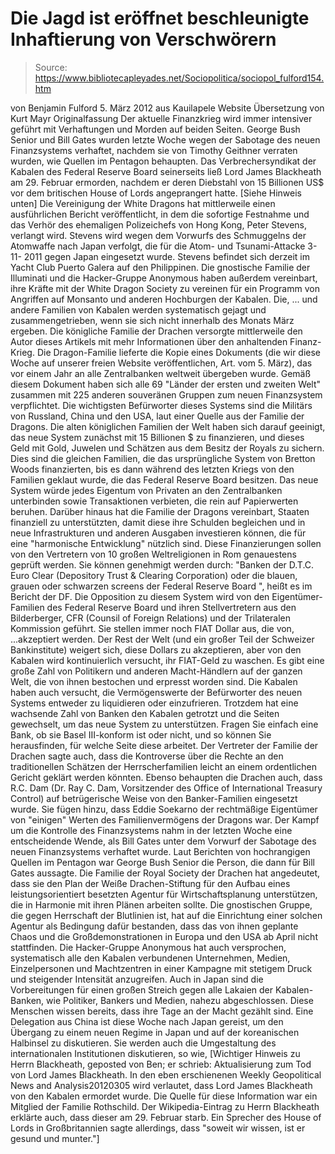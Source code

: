 # Die Jagd ist eröffnet beschleunigte Inhaftierung von Verschwörern

> Source: https://www.bibliotecapleyades.net/Sociopolitica/sociopol_fulford154.htm

von Benjamin Fulford
5. März 2012
aus
Kauilapele Website
Übersetzung von
Kurt Mayr
Originalfassung
Der aktuelle Finanzkrieg wird immer intensiver geführt mit Verhaftungen und
Morden auf beiden Seiten.
George Bush Senior
und
Bill Gates
wurden letzte Woche wegen der Sabotage des
neuen Finanzsystems verhaftet, nachdem sie von Timothy Geithner verraten
wurden, wie Quellen im Pentagon behaupten.
Das Verbrechersyndikat der Kabalen des Federal Reserve Board seinerseits
ließ Lord James Blackheath am 29. Februar ermorden, nachdem er deren
Diebstahl von 15 Billionen US$ vor dem britischen House of Lords
angeprangert hatte. [Siehe Hinweis unten]
Die Vereinigung der White Dragons hat mittlerweile einen ausführlichen
Bericht veröffentlicht, in dem die sofortige Festnahme und das Verhör des
ehemaligen Polizeichefs von Hong Kong, Peter Stevens, verlangt wird.
Stevens wird wegen dem Vorwurfs des Schmuggelns der Atomwaffe nach Japan
verfolgt, die für die
Atom- und Tsunami-Attacke 3-11- 2011 gegen Japan
eingesetzt wurde. Stevens befindet sich derzeit im Yacht Club Puerto Galera
auf den Philippinen.
Die gnostische Familie der Illuminati und die Hacker-Gruppe Anonymous haben
außerdem vereinbart, ihre Kräfte mit der White Dragon Society zu vereinen
für ein Programm von Angriffen auf
Monsanto und anderen Hochburgen der
Kabalen.
Die,
... und andere Familien von Kabalen werden systematisch gejagt und
zusammengetrieben, wenn sie sich nicht innerhalb des Monats März ergeben.
Die königliche Familie der Drachen versorgte mittlerweile den Autor dieses
Artikels mit mehr Informationen über den anhaltenden Finanz-Krieg. Die
Dragon-Familie lieferte die Kopie eines Dokuments (die wir diese Woche auf
unserer freien Website veröffentlichen, Art. vom 5. März), das vor einem
Jahr an alle Zentralbanken weltweit übergeben wurde.
Gemäß diesem Dokument haben sich alle 69 "Länder der ersten und zweiten
Welt" zusammen mit 225 anderen souveränen Gruppen zum neuen Finanzsystem
verpflichtet.
Die wichtigsten Befürworter dieses Systems sind die Militärs von Russland,
China und den USA, laut einer Quelle aus der Familie der Dragons. Die alten
königlichen
Familien der Welt haben sich darauf geeinigt, das neue System
zunächst mit 15 Billionen $ zu finanzieren, und dieses Geld mit Gold,
Juwelen und Schätzen aus dem Besitz der Royals zu sichern. Dies sind die
gleichen Familien, die das
ursprüngliche System von Bretton Woods
finanzierten, bis es dann während des letzten Kriegs von den Familien
geklaut wurde, die das
Federal Reserve Board besitzen.
Das neue System würde jedes Eigentum von Privaten an den Zentralbanken
unterbinden sowie Transaktionen verbieten, die rein auf Papierwerten
beruhen.
Darüber hinaus hat die Familie der Dragons vereinbart, Staaten finanziell zu
unterstützten, damit diese ihre Schulden begleichen und in neue
Infrastrukturen und anderen Ausgaben investieren können, die für eine "harmonische
Entwicklung" nützlich sind.
Diese Finanzierungen sollen von den Vertretern von 10 großen Weltreligionen
in Rom genauestens geprüft werden.
Sie können genehmigt werden durch:
"Banken der D.T.C. Euro Clear (Depository Trust & Clearing Corporation) oder
die blauen,
grauen oder schwarzen screens der Federal Reserve Board ", heißt es im
Bericht der DF.
Die Opposition zu diesem System wird von den Eigentümer-Familien des Federal
Reserve Board und ihren Stellvertretern aus den
Bilderberger,
CFR
(Counsil
of Foreign Relations) und der
Trilateralen Kommission geführt.
Sie stellen immer noch FIAT Dollar aus, die von,
...akzeptiert werden.
Der Rest der Welt (und ein großer Teil der Schweizer Bankinstitute) weigert
sich, diese Dollars zu akzeptieren, aber von den Kabalen wird kontinuierlich
versucht, ihr FIAT-Geld zu waschen.
Es gibt eine große Zahl von Politikern und anderen Macht-Händlern auf der
ganzen Welt, die von ihnen bestochen und erpresst worden sind.
Die Kabalen haben auch versucht, die Vermögenswerte der Befürworter des
neuen Systems entweder zu liquidieren oder einzufrieren. Trotzdem hat eine
wachsende Zahl von Banken den Kabalen getrotzt und die Seiten gewechselt, um
das neue System zu unterstützen.
Fragen Sie einfach eine Bank, ob sie Basel III-konform ist oder nicht, und
so können Sie herausfinden, für welche Seite diese arbeitet.
Der Vertreter der Familie der Drachen sagte auch, dass die Kontroverse über
die Rechte an den traditionellen Schätzen der Herrscherfamilien leicht an
einem ordentlichen Gericht geklärt werden könnten. Ebenso behaupten die Drachen
auch, dass
R.C. Dam (Dr. Ray C. Dam, Vorsitzender des Office of
International Treasury Control) auf betrügerische Weise von den Banker-Familien
eingesetzt wurde.
Sie fügen hinzu, dass Eddie Soekarno der rechtmäßige Eigentümer von "einigen"
Werten des Familienvermögens der Dragons war.
Der Kampf um die Kontrolle des Finanzsystems nahm in der letzten Woche eine
entscheidende Wende, als Bill Gates unter dem Vorwurf der Sabotage des neuen
Finanzsystems verhaftet wurde. Laut Berichten von hochrangigen Quellen im
Pentagon war George Bush Senior die Person, die dann für Bill Gates aussagte.
Die Familie der Royal Society der Drachen hat angedeutet, dass sie den Plan
der Weiße Drachen-Stiftung für den Aufbau eines leistungsorientiert
besetzten Agentur für Wirtschaftsplanung unterstützen, die in Harmonie mit
ihren Plänen arbeiten sollte.
Die gnostischen Gruppe, die gegen Herrschaft der Blutlinien ist, hat auf die
Einrichtung einer solchen Agentur als Bedingung dafür bestanden, dass das
von ihnen geplante Chaos und die Großdemonstrationen in Europa und den USA
ab April nicht stattfinden.
Die Hacker-Gruppe Anonymous hat auch versprochen, systematisch alle den
Kabalen verbundenen Unternehmen, Medien, Einzelpersonen und Machtzentren in
einer Kampagne mit stetigem Druck und steigender Intensität anzugreifen.
Auch in Japan sind die Vorbereitungen für einen großen Streich gegen alle
Lakaien der Kabalen-Banken, wie Politiker, Bankers und Medien, nahezu
abgeschlossen. Diese Menschen wissen bereits, dass ihre Tage an der Macht
gezählt sind.
Eine Delegation aus China ist diese Woche nach Japan gereist, um den
Übergang zu einem neuen Regime in Japan und auf der koreanischen Halbinsel
zu diskutieren.
Sie werden auch die Umgestaltung des internationalen Institutionen
diskutieren, so wie,
[Wichtiger Hinweis zu Herrn Blackheath, geposted von Ben; er schrieb:
Aktualisierung zum Tod von Lord James Blackheath. In den eben erschienenen
Weekly Geopolitical
News and Analysis20120305 wird verlautet, dass Lord James Blackheath von den
Kabalen ermordet
wurde.
Die Quelle für diese Information war ein Mitglied der Familie Rothschild.
Der Wikipedia-Eintrag zu
Herrn Blackheath erklärte auch, dass dieser am 29. Februar starb. Ein
Sprecher des House of Lords in
Großbritannien sagte allerdings, dass "soweit wir wissen, ist er gesund und
munter."]
